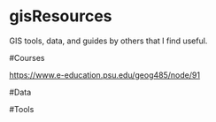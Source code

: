 # gisResources
GIS tools, data, and guides by others that I find useful.

#Courses

https://www.e-education.psu.edu/geog485/node/91

#Data

#Tools
